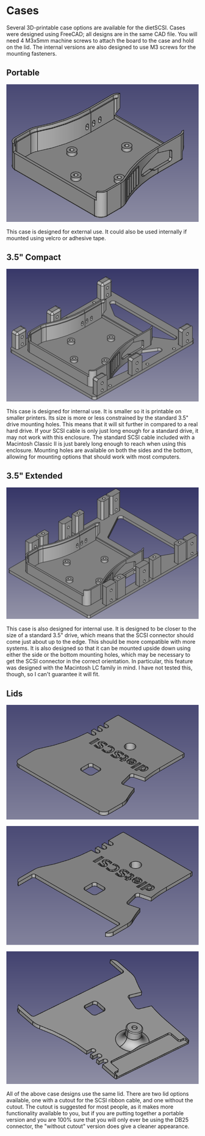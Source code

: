 Cases
==================
Several 3D-printable case options are available for the dietSCSI.  Cases were designed using FreeCAD; all designs are in the same CAD file.  You will need 4 M3x5mm machine screws to attach the board to the case and hold on the lid.  The internal versions are also designed to use M3 screws for the mounting fasteners.

Portable
---------

![Portable case render](https://github.com/ArrestedLightning/dietSCSI/blob/main/docs/case_bottom_portable.png)

This case is designed for external use.  It could also be used internally if mounted using velcro or adhesive tape.

3.5" Compact
--------
![3.5 compact case render](https://github.com/ArrestedLightning/dietSCSI/blob/main/docs/case_bottom_3_5_compact.png)

This case is designed for internal use.  It is smaller so it is printable on smaller printers.  Its size is more or less constrained by the standard 3.5" drive mounting holes.  This means that it will sit further in compared to a real hard drive.  If your SCSI cable is only just long enough for a standard drive, it may not work with this enclosure.  The standard SCSI cable included with a Macintosh Classic II is just barely long enough to reach when using this enclosure.  Mounting holes are available on both the sides and the bottom, allowing for mounting options that should work with most computers.

3.5" Extended
--------
![3.5 extended case render](https://github.com/ArrestedLightning/dietSCSI/blob/main/docs/case_bottom_3_5_extended.png)

This case is also designed for internal use.  It is designed to be closer to the size of a standard 3.5" drive, which means that the SCSI connector should come just about up to the edge.  This should be more compatible with more systems.  It is also designed so that it can be mounted upside down using either the side or the bottom mounting holes, which may be necessary to get the SCSI connector in the correct orientation.  In particular, this feature was designed with the Macintosh LC family in mind.  I have not tested this, though, so I can't guarantee it will fit.

Lids
--------
![Lid without cutout](https://github.com/ArrestedLightning/dietSCSI/blob/main/docs/lid_without_cutout.png)

![Lid with cutout](https://github.com/ArrestedLightning/dietSCSI/blob/main/docs/lid_with_cutout.png)

![Lid with cutout underside view](https://github.com/ArrestedLightning/dietSCSI/blob/main/docs/lid_with_cutout_underside.png)

All of the above case designs use the same lid.  There are two lid options available, one with a cutout for the SCSI ribbon cable, and one without the cutout.  The cutout is suggested for most people, as it makes more functionality available to you, but if you are putting together a portable version and you are 100% sure that you will only ever be using the DB25 connector, the "without cutout" version does give a cleaner appearance.